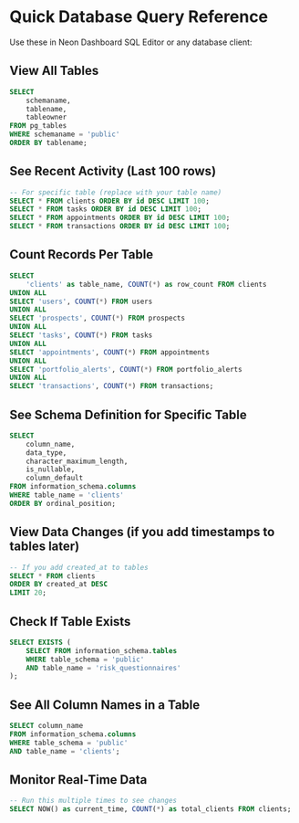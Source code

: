 # Quick Database Query Reference

Use these in Neon Dashboard SQL Editor or any database client:

## View All Tables
```sql
SELECT 
    schemaname,
    tablename,
    tableowner
FROM pg_tables
WHERE schemaname = 'public'
ORDER BY tablename;
```

## See Recent Activity (Last 100 rows)
```sql
-- For specific table (replace with your table name)
SELECT * FROM clients ORDER BY id DESC LIMIT 100;
SELECT * FROM tasks ORDER BY id DESC LIMIT 100;
SELECT * FROM appointments ORDER BY id DESC LIMIT 100;
SELECT * FROM transactions ORDER BY id DESC LIMIT 100;
```

## Count Records Per Table
```sql
SELECT 
    'clients' as table_name, COUNT(*) as row_count FROM clients
UNION ALL
SELECT 'users', COUNT(*) FROM users
UNION ALL
SELECT 'prospects', COUNT(*) FROM prospects
UNION ALL
SELECT 'tasks', COUNT(*) FROM tasks
UNION ALL
SELECT 'appointments', COUNT(*) FROM appointments
UNION ALL
SELECT 'portfolio_alerts', COUNT(*) FROM portfolio_alerts
UNION ALL
SELECT 'transactions', COUNT(*) FROM transactions;
```

## See Schema Definition for Specific Table
```sql
SELECT 
    column_name,
    data_type,
    character_maximum_length,
    is_nullable,
    column_default
FROM information_schema.columns
WHERE table_name = 'clients'
ORDER BY ordinal_position;
```

## View Data Changes (if you add timestamps to tables later)
```sql
-- If you add created_at to tables
SELECT * FROM clients 
ORDER BY created_at DESC 
LIMIT 20;
```

## Check If Table Exists
```sql
SELECT EXISTS (
    SELECT FROM information_schema.tables 
    WHERE table_schema = 'public' 
    AND table_name = 'risk_questionnaires'
);
```

## See All Column Names in a Table
```sql
SELECT column_name 
FROM information_schema.columns 
WHERE table_schema = 'public' 
AND table_name = 'clients';
```

## Monitor Real-Time Data
```sql
-- Run this multiple times to see changes
SELECT NOW() as current_time, COUNT(*) as total_clients FROM clients;
```

